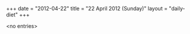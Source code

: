 +++
date = "2012-04-22"
title = "22 April 2012 (Sunday)"
layout = "daily-diet"
+++


\<no entries\>
